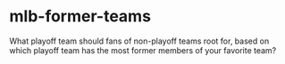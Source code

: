 # mlb-former-teams
What playoff team should fans of non-playoff teams root for, based on which playoff team has the most former members of your favorite team?
